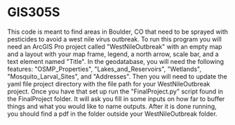 # GIS305S
This code is meant to find areas in Boulder, CO that need to be 
sprayed with pesticides to avoid a west nile virus outbreak. 
To run this program you will need an ArcGIS Pro project called "WestNileOutbreak"
with an empty map and a layout with your map frame, legend, a north arrow, scale bar, and a text element named "Title". 
In the geodatabase, you will need the following features:
"OSMP_Properties", "Lakes_and_Reservoirs", "Wetlands", "Mosquito_Larval_Sites", and "Addresses".
Then you will need to update the yaml file project directory with the file path for your WestNileOutbreak project. 
Once you have that set up run the "FinalProject.py" script found in the FinalProject folder.
It will ask you fill in some inputs on how far to buffer things and what you would like to name outputs.
After it is done running, you should find a pdf in the folder outside your WestNileOutbreak folder. 
